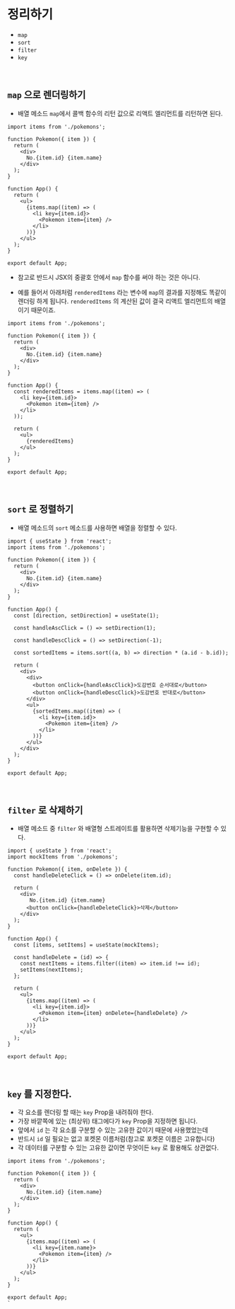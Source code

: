 # 정리하기

- `map`
- `sort`
- `filter`
- `key`

<br/>

## `map` 으로 렌더링하기

- 배열 메소드 `map`에서 콜백 함수의 리턴 값으로 리액트 엘리먼트를 리턴하면 된다.

```react
import items from './pokemons';

function Pokemon({ item }) {
  return (
    <div>
      No.{item.id} {item.name}
    </div>
  );
}

function App() {
  return (
    <ul>
      {items.map((item) => (
        <li key={item.id}>
          <Pokemon item={item} />
        </li>
      ))}
    </ul>
  );
}
 
export default App;
```

- 참고로 반드시 JSX의 중괄호 안에서 `map` 함수를 써야 하는 것은 아니다. 

- 예를 들어서 아래처럼 `renderedItems` 라는 변수에 `map`의 결과를 지정해도 똑같이 렌더링 하게 됩니다. `renderedItems` 의 계산된 값이 결국 리액트 엘리먼트의 배열이기 때문이죠.

```react
import items from './pokemons';

function Pokemon({ item }) {
  return (
    <div>
      No.{item.id} {item.name}
    </div>
  );
}

function App() {
  const renderedItems = items.map((item) => (
    <li key={item.id}>
      <Pokemon item={item} />
    </li>
  ));

  return (
    <ul>
      {renderedItems}
    </ul>
  );
}
 
export default App;
```

<br/>

## `sort` 로 정렬하기

- 배열 메소드의 `sort` 메소드를 사용하면 배열을 정렬할 수 있다.

```react
import { useState } from 'react';
import items from './pokemons';

function Pokemon({ item }) {
  return (
    <div>
      No.{item.id} {item.name}
    </div>
  );
}

function App() {
  const [direction, setDirection] = useState(1);

  const handleAscClick = () => setDirection(1);

  const handleDescClick = () => setDirection(-1);

  const sortedItems = items.sort((a, b) => direction * (a.id - b.id));

  return (
    <div>
      <div>
        <button onClick={handleAscClick}>도감번호 순서대로</button>
        <button onClick={handleDescClick}>도감번호 반대로</button>
      </div>
      <ul>
        {sortedItems.map((item) => (
          <li key={item.id}>
            <Pokemon item={item} />
          </li>
        ))}
      </ul>
    </div>
  );
}

export default App;
```

<br/>

## `filter` 로 삭제하기

- 배열 메소드 중 `filter` 와 배열형 스트레이트를 활용하면 삭제기능을 구현할 수 있다.

```react
import { useState } from 'react';
import mockItems from './pokemons';

function Pokemon({ item, onDelete }) {
  const handleDeleteClick = () => onDelete(item.id);

  return (
    <div>
       No.{item.id} {item.name}
      <button onClick={handleDeleteClick}>삭제</button>
    </div>
  );
}

function App() {
  const [items, setItems] = useState(mockItems);

  const handleDelete = (id) => {
    const nextItems = items.filter((item) => item.id !== id);
    setItems(nextItems);
  };

  return (
    <ul>
      {items.map((item) => (
        <li key={item.id}>
          <Pokemon item={item} onDelete={handleDelete} />
        </li>
      ))}
    </ul>
  );
}

export default App;
```

<br/>

## `key` 를 지정한다.

- 각 요소를 렌더링 할 때는 `key` Prop을 내려줘야 한다.
- 가장 바깥쪽에 있는 (최상위) 태그에다가 `key` Prop을 지정하면 됩니다.
- 앞에서 `id` 는 각 요소를 구분할 수 있는 고유한 값이기 때문에 사용했었는데
- 반드시 `id` 일 필요는 없고 포켓몬 이름처럼(참고로 포켓몬 이름은 고유합니다)
- 각 데이터를 구분할 수 있는 고유한 값이면 무엇이든 `key` 로 활용해도 상관없다.

```react
import items from './pokemons';

function Pokemon({ item }) {
  return (
    <div>
      No.{item.id} {item.name}
    </div>
  );
}

function App() {
  return (
    <ul>
      {items.map((item) => (
        <li key={item.name}>
          <Pokemon item={item} />
        </li>
      ))}
    </ul>
  );
}

export default App;
`
```

